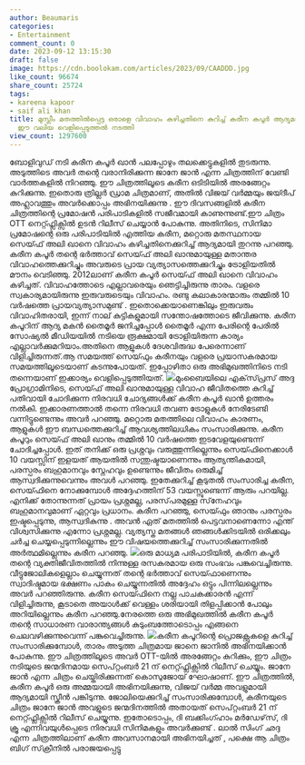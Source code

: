 ```yaml
---
author: Beaumaris
categories:
- Entertainment
comment_count: 0
date: 2023-09-12 13:15:30
draft: false
image: https://cdn.boolokam.com/articles/2023/09/CAADDD.jpg
like_count: 96674
share_count: 25724
tags:
- kareena kapoor
- saif ali khan
title: മുസ്ലീം മതത്തിൽപ്പെട്ട ഒരാളെ വിവാഹം കഴിച്ചതിനെ കുറിച്ച് കരീന കപൂർ ആദ്യമായി
  ഈ വലിയ വെളിപ്പെടുത്തൽ നടത്തി
view_count: 1297600
---
```


ബോളിവുഡ് നടി കരീന കപൂർ ഖാൻ പലപ്പോഴും തലക്കെട്ടുകളിൽ തുടരുന്നു. അടുത്തിടെ അവർ തന്റെ വരാനിരിക്കുന്ന ജാനേ ജാൻ എന്ന ചിത്രത്തിന് വേണ്ടി വാർത്തകളിൽ നിറഞ്ഞു. ഈ ചിത്രത്തിലൂടെ കരീന ഒടിടിയിൽ അരങ്ങേറ്റം കുറിക്കുന്നു. ഇതൊരു ത്രില്ലർ ഡ്രാമ ചിത്രമാണ്, അതിൽ വിജയ് വർമ്മയും ജയ്ദീപ് അഹ്ലാവത്തും അവർക്കൊപ്പം അഭിനയിക്കുന്നു . ഈ ദിവസങ്ങളിൽ കരീന ചിത്രത്തിന്റെ പ്രമോഷൻ പരിപാടികളിൽ സജീവമായി കാണുന്നുണ്ട്.ഈ ചിത്രം OTT നെറ്റ്ഫ്ലിക്സിൽ ഉടൻ റിലീസ് ചെയ്യാൻ പോകുന്നു. അതിനിടെ, സിനിമാ പ്രമോഷന്റെ ഒരു പരിപാടിയിൽ എത്തിയ കരീന, മറ്റൊരു മതസ്ഥനായ സെയ്ഫ് അലി ഖാനെ വിവാഹം കഴിച്ചതിനെക്കുറിച്ച് ആദ്യമായി തുറന്നു പറഞ്ഞു. കരീന കപൂർ തന്റെ ഭർത്താവ് സെയ്ഫ് അലി ഖാനുമായുള്ള മതാന്തര വിവാഹത്തെക്കുറിച്ചും അവരുടെ പ്രായ വ്യത്യാസത്തെക്കുറിച്ചും ട്രോളിയതിൽ മൗനം വെടിഞ്ഞു. 2012ലാണ് കരീന കപൂർ സെയ്ഫ് അലി ഖാനെ വിവാഹം കഴിച്ചത്. വിവാഹത്തോടെ എല്ലാവരെയും ഞെട്ടിച്ചിരുന്നു താരം. വളരെ സ്വകാര്യമായിരുന്നു ഇരുവരുടെയും വിവാഹം. രണ്ടു കലാകാരന്മാരും തമ്മിൽ 10 വർഷത്തെ പ്രായവ്യത്യാസമുണ്ട് . ഇതൊക്കെയാണെങ്കിലും ഇരുവരും വിവാഹിതരായി, ഇന്ന് നാല് കുട്ടികളുമായി സന്തോഷത്തോടെ ജീവിക്കുന്നു. കരീന കപൂറിന് ആദ്യ മകൻ തൈമൂർ ജനിച്ചപ്പോൾ തൈമൂർ എന്ന പേരിന്റെ പേരിൽ സോഷ്യൽ മീഡിയയിൽ നടിയെ രൂക്ഷമായി ട്രോളിയിരുന്ന കാര്യം എല്ലാവർക്കുമറിയാം.അതിനെ ആളുകൾ ദേശവിരുദ്ധ പേരെന്നാണ് വിളിച്ചിരുന്നത്.ആ സമയത്ത് സെയ്ഫും കരീനയും വളരെ പ്രയാസകരമായ സമയത്തിലൂടെയാണ് കടന്നുപോയത്. ഇപ്പോഴിതാ ഒരു അഭിമുഖത്തിനിടെ നടി തന്നെയാണ് ഇക്കാര്യം വെളിപ്പെടുത്തിയത്. ![](https://cdn.boolokam.com/articles/2023/09/CAADDD.jpg)മുംബൈയിലെ എക്‌സ്‌പ്രസ് അദ്ദ പ്രോഗ്രാമിനിടെ, സെയ്ഫ് അലി ഖാനുമായുള്ള വിവാഹ ജീവിതത്തെ കുറിച്ച് പതിവായി ചോദിക്കുന്ന നിരവധി ചോദ്യങ്ങൾക്ക് കരീന കപൂർ ഖാൻ ഉത്തരം നൽകി. ഇക്കാരണത്താൽ തന്നെ നിരവധി തവണ ട്രോളുകൾ നേരിടേണ്ടി വന്നിട്ടുണ്ടെന്നും അവർ പറഞ്ഞു. മറ്റൊരു മതത്തിലെ വിവാഹം കാരണം, ആളുകൾ ഈ ബന്ധത്തെക്കുറിച്ച് ആവശ്യത്തിലധികം സംസാരിക്കുന്നു. കരീന കപൂറും സെയ്ഫ് അലി ഖാനും തമ്മിൽ 10 വർഷത്തെ ഇടവേളയുണ്ടെന്ന് ചോദിച്ചപ്പോൾ. ഇത് തനിക്ക് ഒരു പ്രശ്നവും വരുത്തുന്നില്ലെന്നും സെയ്ഫിനെക്കാൾ 10 വയസ്സിന് ഇളയത് ആയതിൽ സന്തുഷ്ടയാണെന്നും ആത്യന്തികമായി, പരസ്പരം ബഹുമാനവും സ്നേഹവും ഉണ്ടെന്നും ജീവിതം ഒരുമിച്ച് ആസ്വദിക്കുന്നുവെന്നും അവൾ പറഞ്ഞു. ഇതേക്കുറിച്ച് കൂടുതൽ സംസാരിച്ച കരീന, സെയ്ഫിനെ നോക്കുമ്പോൾ അദ്ദേഹത്തിന് 53 വയസ്സുണ്ടെന്ന് ആരും പറയില്ല. എനിക്ക് തോന്നുന്നത് പ്രായം പ്രശ്നമല്ല, പരസ്‌പരമുള്ള സ്‌നേഹവും ബഹുമാനവുമാണ് ഏറ്റവും പ്രധാനം. കരീന പറഞ്ഞു, സെയ്ഫും ഞാനും പരസ്പരം ഇഷ്ടപ്പെടുന്നു, ആസ്വദികുന്നു . അവൻ ഏത് മതത്തിൽ പെട്ടവനാണെന്നോ എന്ത് വിശ്വസിക്കുന്നു എന്നോ പ്രശ്നമല്ല. വ്യത്യസ്ത മതങ്ങൾ ഞങ്ങൾക്കിടയിൽ ഒരിക്കലും ചർച്ച ചെയ്യപ്പെടുന്നില്ലെന്നും ഈ വിഷയത്തെക്കുറിച്ച് സംസാരിക്കുന്നതിൽ അർത്ഥമില്ലെന്നും കരീന പറഞ്ഞു. ![](https://cdn.boolokam.com/articles/2023/09/CAAS.jpg)ഒരു മാധ്യമ പരിപാടിയിൽ, കരീന കപൂർ തന്റെ വ്യക്തിജീവിതത്തിൽ നിന്നുള്ള രസകരമായ ഒരു സംഭവം പങ്കുവെച്ചിരുന്നു. വീട്ടുജോലികളെല്ലാം ചെയ്യുന്നത് തന്റെ ഭർത്താവ് സെയ്ഫാണെന്നും സ്വാദിഷ്ടമായ ഭക്ഷണം പാകം ചെയ്യുന്നതിൽ അദ്ദേഹം ഒട്ടും പിന്നിലല്ലെന്നും അവർ പറഞ്ഞിരുന്നു. കരീന സെയ്ഫിനെ നല്ല പാചകക്കാരൻ എന്ന് വിളിച്ചിരുന്നു, കൂടാതെ അയാൾക്ക് വെള്ളം ശരിയായി തിളപ്പിക്കാൻ പോലും അറിയില്ലെന്നും കരീന പറഞ്ഞു.നേരത്തെ ഒരു അഭിമുഖത്തിൽ കരീന കപൂർ തന്റെ സാധാരണ വാരാന്ത്യങ്ങൾ കുടുംബത്തോടൊപ്പം എങ്ങനെ ചെലവഴിക്കുന്നുവെന്ന് പങ്കുവെച്ചിരുന്നു. ![](https://cdn.boolokam.com/articles/2023/09/CAASDDDD.jpg)കരീന കപൂറിന്റെ പ്രൊജക്റ്റുകളെ കുറിച്ച് സംസാരിക്കുമ്പോൾ, താരം അടുത്ത ചിത്രമായ ജാനെ ജാനിൽ അഭിനയിക്കാൻ പോകുന്നു. ഈ ചിത്രത്തിലൂടെ അവർ OTT-യിൽ അരങ്ങേറ്റം കുറിക്കും, ഈ ചിത്രം നടിയുടെ ജന്മദിനമായ സെപ്റ്റംബർ 21 ന് നെറ്റ്ഫ്ലിക്സിൽ റിലീസ് ചെയ്യും. ജാനേ ജാൻ എന്ന ചിത്രം ചെയ്തിരിക്കുന്നത് കൊസുജോയ് ഘോഷാണ്. ഈ ചിത്രത്തിൽ, കരീന കപൂർ ഒരു അമ്മയായി അഭിനയിക്കുന്നു, വിജയ് വർമ്മ അവളുമായി ആദ്യമായി സ്ക്രീൻ പങ്കിടുന്നു. ജോലിയെക്കുറിച്ച് സംസാരിക്കുമ്പോൾ, കരീനയുടെ ചിത്രം ജാനേ ജാൻ അവളുടെ ജന്മദിനത്തിൽ അതായത് സെപ്റ്റംബർ 21 ന് നെറ്റ്ഫ്ലിക്സിൽ റിലീസ് ചെയ്യുന്നു. ഇതോടൊപ്പം, ദി ബക്കിംഗ്ഹാം മർഡേഴ്‌സ്, ദി ക്രൂ എന്നിവയുൾപ്പെടെ നിരവധി സിനിമകളും അവർക്കുണ്ട് . ലാൽ സിംഗ് ഛദ്ദ എന്ന ചിത്രത്തിലാണ് കരീന അവസാനമായി അഭിനയിച്ചത് , പക്ഷെ ആ ചിത്രം ബിഗ് സ്‌ക്രീനിൽ പരാജയപ്പെട്ടു